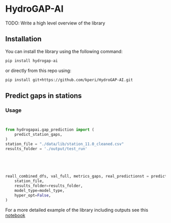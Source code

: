 # HydroGAP-AI

TODO: Write a high level overview of the library

## Installation

You can install the library using the following command:

```bash
pip install hydrogap-ai
```

or directly from this repo using: 

```bash
pip install git+https://github.com/kperi/HydroGAP-AI.git
```

## Predict gaps in stations

### Usage

```python


from hydrogapai.gap_prediction import (
    predict_station_gaps,
)
station_file = "./data/lib/station_11.0_cleaned.csv"
results_folder = './output/test_run'

 
                


reall_combined_dfs, val_full, metrics_gaps, real_predictionst = predict_station_gaps(
    station_file,
    results_folder=results_folder,
    model_type=model_type,
    hyper_opt=False,
)
```

For a more detailed example of the library including outputs see this [notebook](./lib_demo.ipynb)